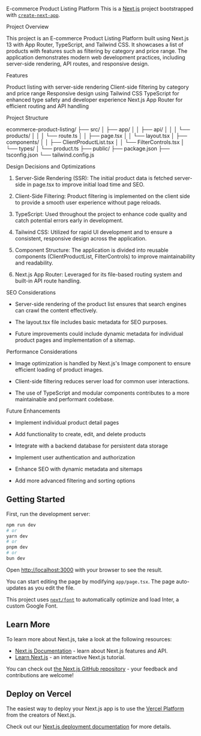 E-commerce Product Listing Platform
This is a [Next.js](https://nextjs.org/) project bootstrapped with [`create-next-app`](https://github.com/vercel/next.js/tree/canary/packages/create-next-app).

Project Overview

This project is an E-commerce Product Listing Platform built using Next.js 13 with App Router, TypeScript, and Tailwind CSS. It showcases a list of products with features such as filtering by category and price range. The application demonstrates modern web development practices, including server-side rendering, API routes, and responsive design.

Features

Product listing with server-side rendering
Client-side filtering by category and price range
Responsive design using Tailwind CSS
TypeScript for enhanced type safety and developer experience
Next.js App Router for efficient routing and API handling

Project Structure

ecommerce-product-listing/
├── src/
│   ├── app/
│   │   ├── api/
│   │   │   └── products/
│   │   │       └── route.ts
│   │   ├── page.tsx
│   │   └── layout.tsx
│   ├── components/
│   │   ├── ClientProductList.tsx
│   │   └── FilterControls.tsx
│   └── types/
│       └── product.ts
├── public/
├── package.json
├── tsconfig.json
└── tailwind.config.js


Design Decisions and Optimizations
1. Server-Side Rendering (SSR): The initial product data is fetched server-side in page.tsx to improve initial load time and SEO.

2. Client-Side Filtering: Product filtering is implemented on the client side to provide a smooth user experience without page reloads.

3. TypeScript: Used throughout the project to enhance code quality and catch potential errors early in development.

4. Tailwind CSS: Utilized for rapid UI development and to ensure a consistent, responsive design across the application.

5. Component Structure: The application is divided into reusable components (ClientProductList, FilterControls) to improve maintainability and readability.

6. Next.js App Router: Leveraged for its file-based routing system and built-in API route handling.


SEO Considerations

* Server-side rendering of the product list ensures that search engines can crawl the content effectively.

* The layout.tsx file includes basic metadata for SEO purposes.

* Future improvements could include dynamic metadata for individual product pages and implementation of a sitemap.


Performance Considerations

* Image optimization is handled by Next.js's Image component to ensure efficient loading of product images.

* Client-side filtering reduces server load for common user interactions.

* The use of TypeScript and modular components contributes to a more maintainable and performant codebase.


Future Enhancements

* Implement individual product detail pages

* Add functionality to create, edit, and delete products

* Integrate with a backend database for persistent data storage

* Implement user authentication and authorization

* Enhance SEO with dynamic metadata and sitemaps

* Add more advanced filtering and sorting options

## Getting Started

First, run the development server:

```bash
npm run dev
# or
yarn dev
# or
pnpm dev
# or
bun dev
```

Open [http://localhost:3000](http://localhost:3000) with your browser to see the result.

You can start editing the page by modifying `app/page.tsx`. The page auto-updates as you edit the file.

This project uses [`next/font`](https://nextjs.org/docs/basic-features/font-optimization) to automatically optimize and load Inter, a custom Google Font.

## Learn More

To learn more about Next.js, take a look at the following resources:

- [Next.js Documentation](https://nextjs.org/docs) - learn about Next.js features and API.
- [Learn Next.js](https://nextjs.org/learn) - an interactive Next.js tutorial.

You can check out [the Next.js GitHub repository](https://github.com/vercel/next.js/) - your feedback and contributions are welcome!

## Deploy on Vercel

The easiest way to deploy your Next.js app is to use the [Vercel Platform](https://vercel.com/new?utm_medium=default-template&filter=next.js&utm_source=create-next-app&utm_campaign=create-next-app-readme) from the creators of Next.js.

Check out our [Next.js deployment documentation](https://nextjs.org/docs/deployment) for more details.
